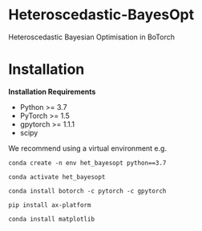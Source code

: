 # Heteroscedastic-BayesOpt
Heteroscedastic Bayesian Optimisation in BoTorch

# Installation

**Installation Requirements**
- Python >= 3.7
- PyTorch >= 1.5
- gpytorch >= 1.1.1
- scipy 

We recommend using a virtual environment e.g.

```
conda create -n env het_bayesopt python==3.7

conda activate het_bayesopt

conda install botorch -c pytorch -c gpytorch

pip install ax-platform

conda install matplotlib
```